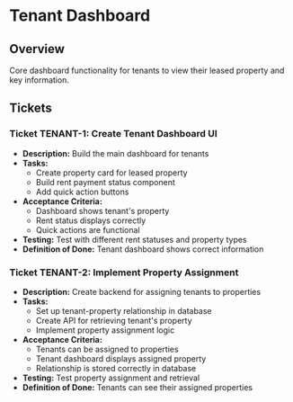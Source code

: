 # Tenant Dashboard

## Overview
Core dashboard functionality for tenants to view their leased property and key information.

## Tickets

### Ticket TENANT-1: Create Tenant Dashboard UI
- **Description:** Build the main dashboard for tenants
- **Tasks:**
  - Create property card for leased property
  - Build rent payment status component
  - Add quick action buttons
- **Acceptance Criteria:**
  - Dashboard shows tenant's property
  - Rent status displays correctly
  - Quick actions are functional
- **Testing:** Test with different rent statuses and property types
- **Definition of Done:** Tenant dashboard shows correct information

### Ticket TENANT-2: Implement Property Assignment
- **Description:** Create backend for assigning tenants to properties
- **Tasks:**
  - Set up tenant-property relationship in database
  - Create API for retrieving tenant's property
  - Implement property assignment logic
- **Acceptance Criteria:**
  - Tenants can be assigned to properties
  - Tenant dashboard displays assigned property
  - Relationship is stored correctly in database
- **Testing:** Test property assignment and retrieval
- **Definition of Done:** Tenants can see their assigned properties 